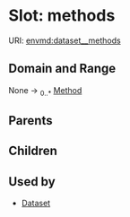
# Slot: methods




URI: [envmd:dataset__methods](http://w3id.org/ontogpt/environmental-metadatadataset__methods)


## Domain and Range

None &#8594;  <sub>0..\*</sub> [Method](Method.md)

## Parents


## Children


## Used by

 * [Dataset](Dataset.md)
